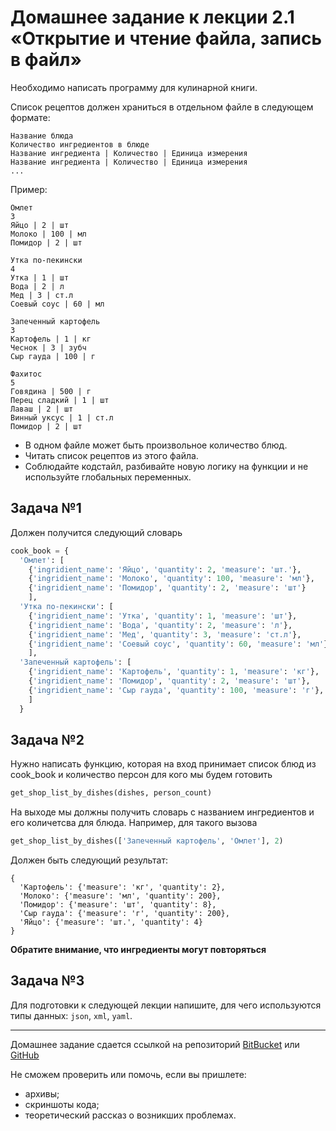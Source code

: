# Домашнее задание к лекции 2.1 «Открытие и чтение файла, запись в файл»

Необходимо написать программу для кулинарной книги.

Список рецептов должен храниться в отдельном файле в следующем формате:
```
Название блюда
Kоличество ингредиентов в блюде
Название ингредиента | Количество | Единица измерения
Название ингредиента | Количество | Единица измерения
...
```

Пример:
```
Омлет
3
Яйцо | 2 | шт
Молоко | 100 | мл
Помидор | 2 | шт

Утка по-пекински
4
Утка | 1 | шт
Вода | 2 | л
Мед | 3 | ст.л
Соевый соус | 60 | мл

Запеченный картофель
3
Картофель | 1 | кг
Чеснок | 3 | зубч
Сыр гауда | 100 | г

Фахитос
5
Говядина | 500 | г
Перец сладкий | 1 | шт
Лаваш | 2 | шт
Винный уксус | 1 | ст.л
Помидор | 2 | шт
```

* В одном файле может быть произвольное количество блюд.
* Читать список рецептов из этого файла.
* Соблюдайте кодстайл, разбивайте новую логику на функции и не используйте глобальных переменных.

## Задача №1
Должен получится следующий словарь
```python
cook_book = {
  'Омлет': [
    {'ingridient_name': 'Яйцо', 'quantity': 2, 'measure': 'шт.'},
    {'ingridient_name': 'Молоко', 'quantity': 100, 'measure': 'мл'},
    {'ingridient_name': 'Помидор', 'quantity': 2, 'measure': 'шт'}
    ],
  'Утка по-пекински': [
    {'ingridient_name': 'Утка', 'quantity': 1, 'measure': 'шт'},
    {'ingridient_name': 'Вода', 'quantity': 2, 'measure': 'л'},
    {'ingridient_name': 'Мед', 'quantity': 3, 'measure': 'ст.л'},
    {'ingridient_name': 'Соевый соус', 'quantity': 60, 'measure': 'мл'}
    ],
  'Запеченный картофель': [
    {'ingridient_name': 'Картофель', 'quantity': 1, 'measure': 'кг'},
    {'ingridient_name': 'Помидор', 'quantity': 2, 'measure': 'шт'},
    {'ingridient_name': 'Сыр гауда', 'quantity': 100, 'measure': 'г'},
    ]
  }
```

## Задача №2
Нужно написать функцию, которая на вход принимает список блюд из cook_book и количество персон для кого мы будем готовить
```python
get_shop_list_by_dishes(dishes, person_count)
```
На выходе мы должны получить словарь с названием ингредиентов и его количетсва для блюда.
Например, для такого вызова
```python
get_shop_list_by_dishes(['Запеченный картофель', 'Омлет'], 2)
```
Должен быть следующий результат:
```
{
  'Картофель': {'measure': 'кг', 'quantity': 2},
  'Молоко': {'measure': 'мл', 'quantity': 200},
  'Помидор': {'measure': 'шт', 'quantity': 8},
  'Сыр гауда': {'measure': 'г', 'quantity': 200},
  'Яйцо': {'measure': 'шт.', 'quantity': 4}
}
```
**Обратите внимание, что ингредиенты могут повторяться**

## Задача №3
Для подготовки к следующей лекции напишите, для чего используются типы данных: `json`, `xml`, `yaml`.

---
Домашнее задание сдается ссылкой на репозиторий [BitBucket](https://bitbucket.org/) или [GitHub](https://github.com/)

Не сможем проверить или помочь, если вы пришлете:
* архивы;
* скриншоты кода;
* теоретический рассказ о возникших проблемах.
